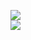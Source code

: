 [![](https://img.shields.io/badge/Made%20With-Github%20Spray-lightgrey.svg?style=for-the-badge&logo=github)](https://github.com/Annihil/github-spray#27150)  
[![](https://i.imgur.com/2DrTn0Z.gif)](https://github.com/Annihil/github-spray)